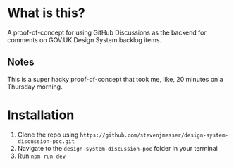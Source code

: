 # What is this?

A proof-of-concept for using GitHub Discussions as the backend for comments on GOV.‌UK Design System backlog items.

## Notes

This is a super hacky proof-of-concept that took me, like, 20 minutes on a Thursday morning. 

# Installation

1. Clone the repo using `https://github.com/stevenjmesser/design-system-discussion-poc.git`
2. Navigate to the `design-system-discussion-poc` folder in your terminal
3. Run `npm run dev`